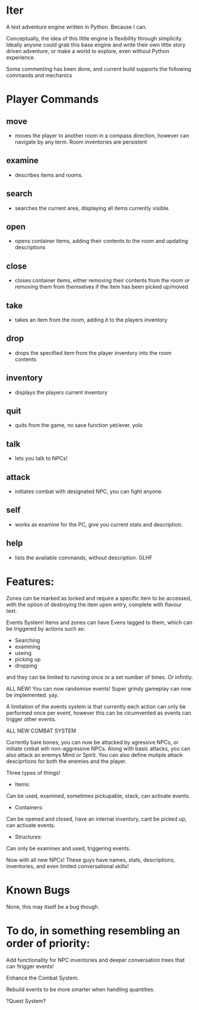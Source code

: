 # Iter
A text adventure engine written in Python. Because I can.

Conceptually, the idea of this little engine is flexibility through simplicity. Ideally anyone could grab this base engine and write their own little story driven adventure, or make a world to explore, even without Python experience.

Some commenting has been done, and current build supports the following commands and mechanics

# Player Commands

move 
---

- moves the player to another room in a compass direction, however can navigate by any term. Room inventories are persistent

examine 
---

- describes items and rooms.

search 
---

- searches the current area, displaying all items currently visible.

open 
---

- opens container items, adding their contents to the room and updating descriptions

close 
---

- closes container items, either removing their contents from the room or removing them from themselves if the item has been picked up/moved

take 
---

- takes an item from the room, adding it to the players inventory

drop 
---

- drops the specified item from the player inventory into the room contents

inventory 
---

- displays the players current inventory

quit 
---

- quits from the game, no save function yet/ever. yolo

talk
---

- lets you talk to NPCs!

attack
---

- initiates combat with designated NPC, you can fight anyone.

self
---

- works as examine for the PC, give you current stats and description.

help 
---

- lists the available commands, without description. GLHF

# Features:
Zones can be marked as locked and require a specific item to be accessed, with the option of destroying the item upon entry, complete with flavour text.

Events System! Items and zones can have Evens tagged to them, which can be triggered by actions such as:
- Searching
- examining
- useing
- picking up
- dropping

and they can be limited to running once or a set number of times. Or infintly.

ALL NEW! You can now randomise events! Super grindy gameplay can now be implemented. yay.

A limitation of the events system is that currently each action can only be performed once per event, however this can be cicumvented as events can trigger other events.

ALL NEW COMBAT SYSTEM

Currently bare bones, you can now be attacked by agressive NPCs, or initiate cmbat wth non-aggressive NPCs. Along with basic attacks, you can also attack an enemys Mind or Spirit. You can also define mutiple attack desciprtions for both the enemies and the player.

Three types of things!

- Items:

Can be used, examined, sometimes pickupable, stack, can activate events.

- Containers:

Can be opened and closed, have an internal inventory, cant be picked up, can activate events.

- Structures:

Can only be examines and used, triggering events.

Now with all new NPCs! These guys have names, stats, descriptions, inventories, and even limited conversational skills!

# Known Bugs

None, this may itself be a bug though.

# To do, in something resembling an order of priority:

Add functionality for NPC inventories and deeper conversation trees that can !trigger events!

Enhance the Combat System.

Rebuild events to be more smarter when handling quantities.

?Quest System?
